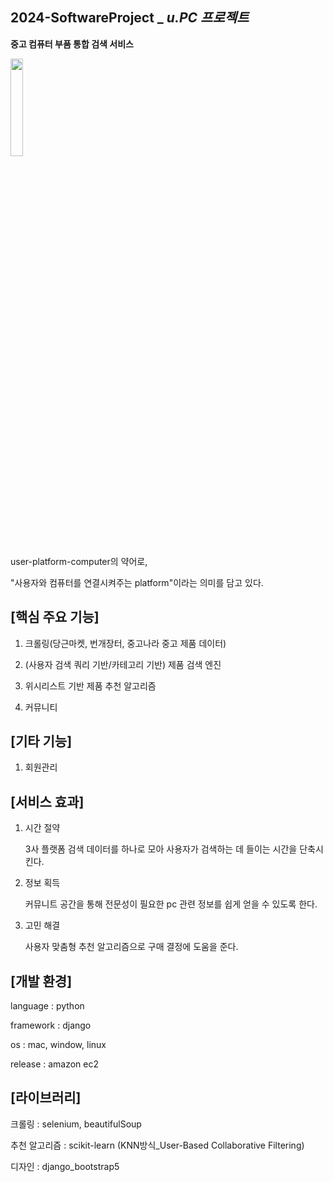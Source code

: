 ## 2024-SoftwareProject _ ***u.PC 프로젝트***

**중고 컴퓨터 부품 통합 검색 서비스**

<img src="https://github.com/2024-SoftwareProject/BE/assets/127396481/a2fe1264-ad49-4134-bb93-0d051345f79c" width="20%" height="20%">

user-platform-computer의 약어로,

"사용자와 컴퓨터를 연결시켜주는 platform"이라는 의미를 담고 있다.



## [핵심 주요 기능]

1. 크롤링(당근마켓, 번개장터, 중고나라 중고 제품 데이터)

2. (사용자 검색 쿼리 기반/카테고리 기반) 제품 검색 엔진

3. 위시리스트 기반 제품 추천 알고리즘

4. 커뮤니티 


## [기타 기능]

1. 회원관리



## [서비스 효과]
1. 시간 절약

   3사 플랫폼 검색 데이터를 하나로 모아 사용자가 검색하는 데 들이는 시간을 단축시킨다.

2. 정보 획득

   커뮤니트 공간을 통해 전문성이 필요한 pc 관련 정보를 쉽게 얻을 수 있도록 한다.

3. 고민 해결

   사용자 맞춤형 추천 알고리즘으로 구매 결정에 도움을 준다.



## [개발 환경]

   language : python

   framework : django

   os : mac, window, linux

   release : amazon ec2



## [라이브러리]

   크롤링 : selenium, beautifulSoup

   추천 알고리즘 : scikit-learn (KNN방식_User-Based Collaborative Filtering)

   디자인 : django_bootstrap5
